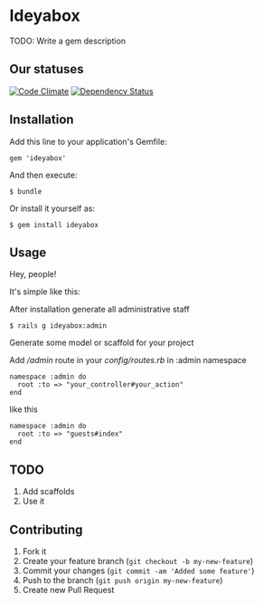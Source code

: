 # Ideyabox

TODO: Write a gem description

## Our statuses

[![Code Climate](https://codeclimate.com/badge.png)](https://codeclimate.com/github/I-de-ya/ideyabox)
[![Dependency Status](https://gemnasium.com/I-de-ya/ideyabox.png)](https://gemnasium.com/I-de-ya/ideyabox)

## Installation

Add this line to your application's Gemfile:

    gem 'ideyabox'

And then execute:

    $ bundle

Or install it yourself as:

    $ gem install ideyabox

## Usage

Hey, people!

It's simple like this:

After installation generate all administrative staff
    
    $ rails g ideyabox:admin

Generate some model or scaffold for your project

Add */admin* route in your *config/routes.rb* in :admin namespace
    
    namespace :admin do 
      root :to => "your_controller#your_action"
    end

like this
    
    namespace :admin do 
      root :to => "guests#index"
    end

## TODO

1. Add scaffolds
2. Use it

## Contributing

1. Fork it
2. Create your feature branch (`git checkout -b my-new-feature`)
3. Commit your changes (`git commit -am 'Added some feature'`)
4. Push to the branch (`git push origin my-new-feature`)
5. Create new Pull Request
